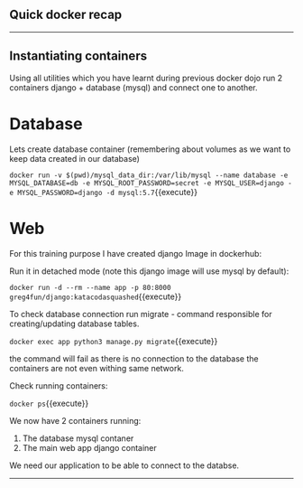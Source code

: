 ## Quick docker recap
---
## Instantiating containers

Using all utilities which you have learnt during previous docker dojo run 2 containers django + database (mysql) and
connect one to another.

# Database
Lets create database container (remembering about volumes as we want to keep data created in our database)

`docker run -v $(pwd)/mysql_data_dir:/var/lib/mysql --name database -e MYSQL_DATABASE=db -e MYSQL_ROOT_PASSWORD=secret -e MYSQL_USER=django -e MYSQL_PASSWORD=django -d mysql:5.7`{{execute}}

# Web
For this training purpose I have created django Image in dockerhub:

Run it in detached mode (note this django image will use mysql by default):

`docker run -d --rm --name app -p 80:8000 greg4fun/django:katacodasquashed`{{execute}}
 

To check database connection run migrate - command responsible for creating/updating database tables.

`docker exec app python3 manage.py migrate`{{execute}}

the command will fail as there is no connection to the database the containers are not even withing same network.

Check running containers:

`docker ps`{{execute}}

We now have 2 containers running:
1. The database mysql contaner 
2. The main web app django container


We need our application to be able to connect to the databse.

---
